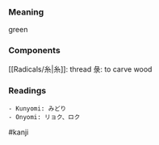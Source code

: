 ### Meaning

green

### Components

[[Radicals/糸|糸]]: thread 彔: to carve wood

### Readings

```
- Kunyomi: みどり
- Onyomi: リョク、ロク
```

#kanji